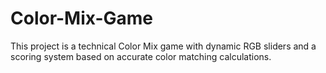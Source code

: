 # Color-Mix-Game
This project is a technical Color Mix game with dynamic RGB sliders and a scoring system based on accurate color matching calculations.

